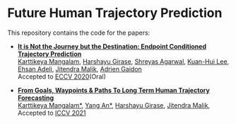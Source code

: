 # Future Human Trajectory Prediction

This repository contains the code for the papers:

- **<a href="https://arxiv.org/abs/2004.02025">It is Not the Journey but the Destination: Endpoint Conditioned Trajectory Prediction</a>**
  <br>
  <a href="https://karttikeya.github.io/">Karttikeya Mangalam</a>,
  <a href="https://www.linkedin.com/in/harshayu-girase-764b06153/">Harshayu Girase</a>,
  <a href="https://www.linkedin.com/in/shreyas-agarwal-086267146/">Shreyas Agarwal</a>,
  <a href="https://www.linkedin.com/in/kuan-hui-lee-23730370/">Kuan-Hui Lee</a>,
  <a href="https://web.stanford.edu/~eadeli/">Ehsan Adeli</a>,
  <a href="https://people.eecs.berkeley.edu/~malik/">Jitendra Malik</a>,
  <a href="https://www.linkedin.com/in/adrien-gaidon-63ab2358/">Adrien Gaidon</a>
  <br>
  Accepted to [ECCV 2020](https://eccv2020.eu/)(Oral)

- **[From Goals, Waypoints & Paths To Long Term Human Trajectory Forecasting](https://arxiv.org/abs/2012.01526)** \
  [Karttikeya Mangalam*](https://karttikeya.github.io/),
  [Yang An*](https://scholar.google.com/citations?user=9r5U-vsAAAAJ&hl=en),
  [Harshayu Girase](https://scholar.google.com/citations?user=alhRQ2IAAAAJ&hl=en),
  [Jitendra Malik](http://people.eecs.berkeley.edu/~malik/),
  Accepted to [ICCV 2021](https://iccv2021.thecvf.com/)
